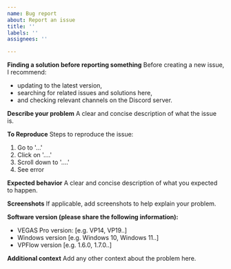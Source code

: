 ```yaml
---
name: Bug report
about: Report an issue
title: ''
labels: ''
assignees: ''

---
```


**Finding a solution before reporting something**
Before creating a new issue, I recommend:
- updating to the latest version,
- searching for related issues and solutions here,
- and checking relevant channels on the Discord server.

**Describe your problem**
A clear and concise description of what the issue is.

**To Reproduce**
Steps to reproduce the issue:
1. Go to '...'
2. Click on '....'
3. Scroll down to '....'
4. See error

**Expected behavior**
A clear and concise description of what you expected to happen.

**Screenshots**
If applicable, add screenshots to help explain your problem.

**Software version (please share the following information):**
 - VEGAS Pro version: [e.g. VP14, VP19..]
 - Windows version [e.g. Windows 10, Windows 11..]
 - VPFlow version [e.g. 1.6.0, 1.7.0..]

**Additional context**
Add any other context about the problem here.
